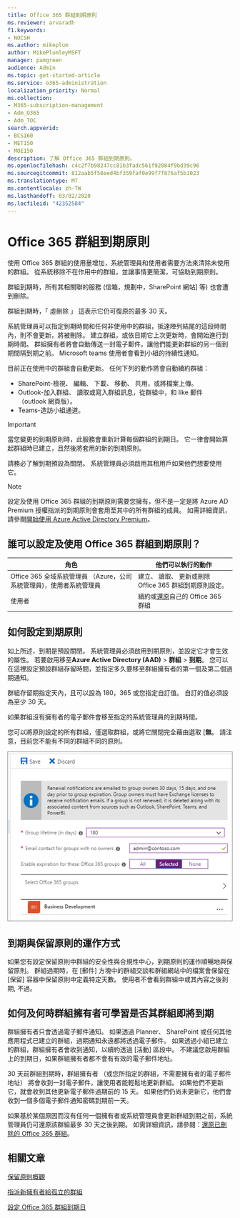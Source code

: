 ```yaml
---
title: Office 365 群組到期原則
ms.reviewer: arvaradh
f1.keywords:
- NOCSH
ms.author: mikeplum
author: MikePlumleyMSFT
manager: pamgreen
audience: Admin
ms.topic: get-started-article
ms.service: o365-administration
localization_priority: Normal
ms.collection:
- M365-subscription-management
- Adm_O365
- Adm_TOC
search.appverid:
- BCS160
- MET150
- MOE150
description: 了解 Office 365 群組到期原則。
ms.openlocfilehash: c4c2f7b98247cc81b3fadc561f92084f9bd39c96
ms.sourcegitcommit: 812aab5f58eed4bf359faf0e99f7f876af5b1023
ms.translationtype: MT
ms.contentlocale: zh-TW
ms.lasthandoff: 03/02/2020
ms.locfileid: "42352584"
---
```

# <a name="office-365-group-expiration-policy"></a>Office 365 群組到期原則

使用 Office 365 群組的使用量增加，系統管理員和使用者需要方法來清除未使用的群組。 從系統移除不在作用中的群組，並讓事情更簡潔，可協助到期原則。

群組到期時，所有其相關聯的服務 (信箱，規劃中，SharePoint 網站] 等) 也會遭到刪除。

群組到期時，「 虛刪除 」 這表示它仍可復原的最多 30 天。

系統管理員可以指定到期時間和任何非使用中的群組，抵達陣列結尾的這段時間內，則不會更新，將被刪除。 建立群組，或依日期它上次更新時，會開始進行到期時間。 群組擁有者將會自動傳送一封電子郵件，讓他們能更新群組的另一個到期間隔到期之前。 Microsoft teams 使用者會看到小組的持續性通知。

目前正在使用中的群組會自動更新。 任何下列的動作將會自動續約群組：
- SharePoint-檢視、 編輯、 下載、 移動、 共用，或將檔案上傳。
- Outlook-加入群組、 讀取或寫入群組訊息，從群組中，和 like 郵件 （outlook 網頁版）。
- Teams-造訪小組通道。

> [!IMPORTANT]
> 當您變更的到期原則時，此服務會重新計算每個群組的到期日。 它一律會開始算起群組時已建立，且然後將套用的新的到期原則。

請務必了解到期預設為關閉。 系統管理員必須啟用其租用戶如果他們想要使用它。

> [!NOTE]
> 設定及使用 Office 365 群組的到期原則需要您擁有，但不是一定是將 Azure AD Premium 授權指派的到期原則會套用至其中的所有群組的成員。 如需詳細資訊，請參閱[開始使用 Azure Active Directory Premium](https://docs.microsoft.com/azure/active-directory/active-directory-get-started-premium)。

## <a name="who-can-configure-and-use-the-office-365-groups-expiration-policy"></a>誰可以設定及使用 Office 365 群組到期原則？

|角色|他們可以執行的動作|
|---------|---------|
|Office 365 全域系統管理員 （Azure，公司系統管理員)，使用者系統管理員|建立、 讀取、 更新或刪除 Office 365 群組到期原則設定。|
|使用者|續約或[還原](https://docs.microsoft.com/azure/active-directory/users-groups-roles/groups-restore-deleted)自己的 Office 365 群組|

## <a name="how-to-set-the-expiration-policy"></a>如何設定到期原則

如上所述，到期是預設關閉。 系統管理員必須啟用到期原則，並設定它才會生效的屬性。 若要啟用移至**Azure Active Directory (AAD)** > **群組** > **到期**。 您可以在這裡設定預設群組存留時間，並指定多久要移至群組擁有者的第一個及第二個過期通知。

群組存留期指定天內，且可以設為 180，365 或您指定自訂值。 自訂的值必須設為至少 30 天。

如果群組沒有擁有者的電子郵件會移至指定的系統管理員的到期時間。

您可以將原則設定的所有群組，僅選取群組，或將它關閉完全藉由選取 [**無**。 請注意，目前您不能有不同的群組不同的原則。

![在 Azure Active Directory 中的螢幕擷取畫面的群組到期日設定](../../media/azure-groups-expiration-settings.png)

## <a name="how-expiry-works-with-the-retention-policy"></a>到期與保留原則的運作方式

如果您有設定保留原則中群組的安全性與合規性中心，到期原則的運作順暢地與保留原則。 群組過期時，在 [郵件] 方塊中的群組交談和群組網站中的檔案會保留在 [保留] 容器中保留原則中定義特定天數。 使用者不會看到群組中或其內容之後到期, 不過。

## <a name="how-and-when-a-group-owner-learns-if-their-groups-are-going-to-expire"></a>如何及何時群組擁有者可學習是否其群組即將到期

群組擁有者只會透過電子郵件通知。 如果透過 Planner、 SharePoint 或任何其他應用程式已建立的群組，過期通知永遠都將透過電子郵件。 如果透過小組已建立的群組，群組擁有者會收到通知，以續約透過 [活動] 區段中。 不建議您啟用群組上的到期日，如果群組擁有者都不會有有效的電子郵件地址。

30 天前群組到期時，群組擁有者 （或您所指定的群組，不需要擁有者的電子郵件地址） 將會收到一封電子郵件，讓使用者能輕鬆地更新群組。 如果他們不更新它，就會收到其他更新電子郵件過期前的 15 天。 如果他們仍尚未更新它，他們會收到一個多個電子郵件通知密碼到期前一天。

如果基於某個原因而沒有任何一個擁有者或系統管理員會更新群組到期之前，系統管理員仍可還原該群組最多 30 天之後到期。 如需詳細資訊，請參閱：[還原已刪除的 Office 365 群組](https://support.office.com/article/restore-a-deleted-office-365-group-b7c66b59-657a-4e1a-8aa0-8163b1f4eb54)。

## <a name="related-articles"></a>相關文章

[保留原則概觀](https://support.office.com/article/5e377752-700d-4870-9b6d-12bfc12d2423)

[指派新擁有者給孤立的群組](https://support.office.com/article/86bb3db6-8857-45d1-95c8-f6d540e45732)

[設定 Office 365 群組到期日](https://docs.microsoft.com/azure/active-directory/active-directory-groups-lifecycle-azure-portal)
